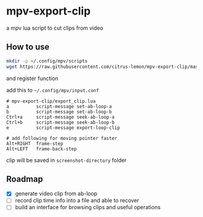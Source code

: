 # mpv-export-clip

a mpv lua script to cut clips from video

## How to use

```sh
mkdir -p ~/.config/mpv/scripts
wget https://raw.githubusercontent.com/citrus-lemon/mpv-export-clip/master/export_clip.lua -O ~/.config/mpv/scripts/export_clip.lua
```

and register function

add this to `~/.config/mpv/input.conf`

```
# mpv-export-clip/export_clip.lua
a          script-message set-ab-loop-a
b          script-message set-ab-loop-b
Ctrl+a     script-message seek-ab-loop-a
Ctrl+b     script-message seek-ab-loop-b
e          script-message export-loop-clip

# add following for moving pointer faster
Alt+RIGHT  frame-step
Alt+LEFT   frame-back-step
```

clip will be saved in `screenshot-directory` folder

## Roadmap

- [x] generate video clip from ab-loop
- [ ] record clip time info into a file and able to recover
- [ ] build an interface for browsing clips and useful operations
